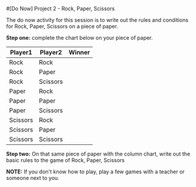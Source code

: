 #[Do Now] Project 2  - Rock, Paper, Scissors

The do now activity for this session is to write out the rules and conditions for Rock, Paper, Scissors on a piece of paper.

**Step one:** complete the chart below on your piece of paper.

| Player1  |  Player2 |  Winner |
|----------|----------|---------|
| Rock     | Rock     |         |
| Rock     | Paper    |         |
| Rock     | Scissors |         |
| Paper    | Rock     |         |
| Paper    | Paper    |         |
| Paper    | Scissors |         |
| Scissors | Rock     |         |
| Scissors | Paper    |         |
| Scissors | Scissors |         |



**Step two:** On that same piece of paper with the column chart, write out the basic rules to the game of Rock, Paper, Scissors


**NOTE:** If you don't know how to play, play a few games with a teacher or someone next to you.




